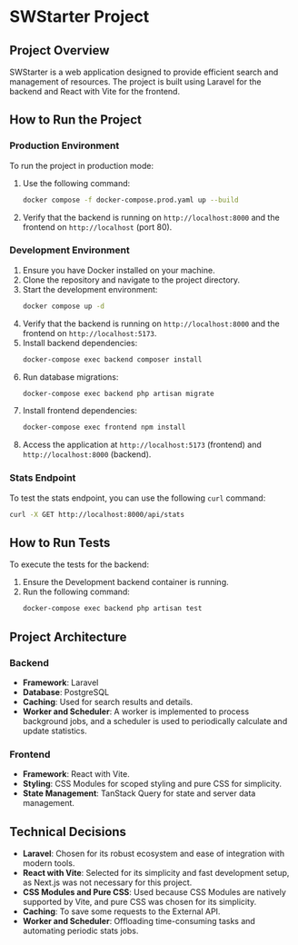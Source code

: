# SWStarter Project

## Project Overview
SWStarter is a web application designed to provide efficient search and management of resources. The project is built using Laravel for the backend and React with Vite for the frontend.

## How to Run the Project

### Production Environment
To run the project in production mode:
1. Use the following command:
   ```bash
   docker compose -f docker-compose.prod.yaml up --build
   ```
2. Verify that the backend is running on `http://localhost:8000` and the frontend on `http://localhost` (port 80).

### Development Environment
1. Ensure you have Docker installed on your machine.
2. Clone the repository and navigate to the project directory.
3. Start the development environment:
   ```bash
   docker compose up -d
   ```
4. Verify that the backend is running on `http://localhost:8000` and the frontend on `http://localhost:5173`.
5. Install backend dependencies:
   ```bash
   docker-compose exec backend composer install
   ```
6. Run database migrations:
   ```bash
   docker-compose exec backend php artisan migrate
   ```
7. Install frontend dependencies:
   ```bash
   docker-compose exec frontend npm install
   ```
8. Access the application at `http://localhost:5173` (frontend) and `http://localhost:8000` (backend).


### Stats Endpoint
To test the stats endpoint, you can use the following `curl` command:
```bash
curl -X GET http://localhost:8000/api/stats
```

## How to Run Tests

To execute the tests for the backend:
1. Ensure the Development backend container is running.
2. Run the following command:
   ```bash
   docker-compose exec backend php artisan test
   ```

## Project Architecture

### Backend
- **Framework**: Laravel
- **Database**: PostgreSQL
- **Caching**: Used for search results and details.
- **Worker and Scheduler**: A worker is implemented to process background jobs, and a scheduler is used to periodically calculate and update statistics.

### Frontend
- **Framework**: React with Vite.
- **Styling**: CSS Modules for scoped styling and pure CSS for simplicity.
- **State Management**: TanStack Query for state and server data management.

## Technical Decisions
- **Laravel**: Chosen for its robust ecosystem and ease of integration with modern tools.
- **React with Vite**: Selected for its simplicity and fast development setup, as Next.js was not necessary for this project.
- **CSS Modules and Pure CSS**: Used because CSS Modules are natively supported by Vite, and pure CSS was chosen for its simplicity.
- **Caching**: To save some requests to the External API.
- **Worker and Scheduler**: Offloading time-consuming tasks and automating periodic stats jobs.